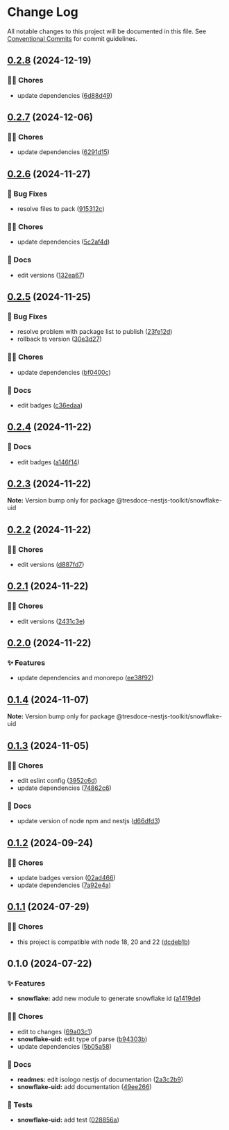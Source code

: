 # Change Log

All notable changes to this project will be documented in this file.
See [Conventional Commits](https://conventionalcommits.org) for commit guidelines.

## [0.2.8](https://github.com/tresdoce/tresdoce-nestjs-toolkit/compare/@tresdoce-nestjs-toolkit/snowflake-uid@0.2.7...@tresdoce-nestjs-toolkit/snowflake-uid@0.2.8) (2024-12-19)

### 👨‍💻 Chores

- update dependencies ([6d88d49](https://github.com/tresdoce/tresdoce-nestjs-toolkit/commit/6d88d49a94dbc8f0098fc3681559347747f94bcb))

## [0.2.7](https://github.com/tresdoce/tresdoce-nestjs-toolkit/compare/@tresdoce-nestjs-toolkit/snowflake-uid@0.2.6...@tresdoce-nestjs-toolkit/snowflake-uid@0.2.7) (2024-12-06)

### 👨‍💻 Chores

- update dependencies ([6291d15](https://github.com/tresdoce/tresdoce-nestjs-toolkit/commit/6291d15f3b3bd3643d3f8c05fa9a8f980bbb7d14))

## [0.2.6](https://github.com/tresdoce/tresdoce-nestjs-toolkit/compare/@tresdoce-nestjs-toolkit/snowflake-uid@0.2.5...@tresdoce-nestjs-toolkit/snowflake-uid@0.2.6) (2024-11-27)

### 🐛 Bug Fixes

- resolve files to pack ([915312c](https://github.com/tresdoce/tresdoce-nestjs-toolkit/commit/915312cc2c280ea72dd5f95075e87a9f890e6118))

### 👨‍💻 Chores

- update dependencies ([5c2af4d](https://github.com/tresdoce/tresdoce-nestjs-toolkit/commit/5c2af4d3906831dd6bcaa36f60cd12da4852c8a4))

### 📝 Docs

- edit versions ([132ea67](https://github.com/tresdoce/tresdoce-nestjs-toolkit/commit/132ea674f400580abf70a7e3fb55322d7320ec1e))

## [0.2.5](https://github.com/tresdoce/tresdoce-nestjs-toolkit/compare/@tresdoce-nestjs-toolkit/snowflake-uid@0.2.4...@tresdoce-nestjs-toolkit/snowflake-uid@0.2.5) (2024-11-25)

### 🐛 Bug Fixes

- resolve problem with package list to publish ([23fe12d](https://github.com/tresdoce/tresdoce-nestjs-toolkit/commit/23fe12d184ff87a6d51b43aaab56320fec9da75d))
- rollback ts version ([30e3d27](https://github.com/tresdoce/tresdoce-nestjs-toolkit/commit/30e3d2746cd4c336f7b867d10c789b1f5cc47028))

### 👨‍💻 Chores

- update dependencies ([bf0400c](https://github.com/tresdoce/tresdoce-nestjs-toolkit/commit/bf0400c594b81621c44062dd1ef66eb3f04108f1))

### 📝 Docs

- edit badges ([c36edaa](https://github.com/tresdoce/tresdoce-nestjs-toolkit/commit/c36edaaf3632f7d991e3feada01e87b76b9adcba))

## [0.2.4](https://github.com/tresdoce/tresdoce-nestjs-toolkit/compare/@tresdoce-nestjs-toolkit/snowflake-uid@0.2.3...@tresdoce-nestjs-toolkit/snowflake-uid@0.2.4) (2024-11-22)

### 📝 Docs

- edit badges ([a146f14](https://github.com/tresdoce/tresdoce-nestjs-toolkit/commit/a146f147b7cc5ecf8a5230760457efff9fec4c0a))

## [0.2.3](https://github.com/tresdoce/tresdoce-nestjs-toolkit/compare/@tresdoce-nestjs-toolkit/snowflake-uid@0.2.2...@tresdoce-nestjs-toolkit/snowflake-uid@0.2.3) (2024-11-22)

**Note:** Version bump only for package @tresdoce-nestjs-toolkit/snowflake-uid

## [0.2.2](https://github.com/tresdoce/tresdoce-nestjs-toolkit/compare/@tresdoce-nestjs-toolkit/snowflake-uid@0.2.1...@tresdoce-nestjs-toolkit/snowflake-uid@0.2.2) (2024-11-22)

### 👨‍💻 Chores

- edit versions ([d887fd7](https://github.com/tresdoce/tresdoce-nestjs-toolkit/commit/d887fd7dab236d6bac2e70192c346207b777c0ac))

## [0.2.1](https://github.com/tresdoce/tresdoce-nestjs-toolkit/compare/@tresdoce-nestjs-toolkit/snowflake-uid@0.2.0...@tresdoce-nestjs-toolkit/snowflake-uid@0.2.1) (2024-11-22)

### 👨‍💻 Chores

- edit versions ([2431c3e](https://github.com/tresdoce/tresdoce-nestjs-toolkit/commit/2431c3eaa021e31b58f7c796738860e19677d3a3))

## [0.2.0](https://github.com/tresdoce/tresdoce-nestjs-toolkit/compare/@tresdoce-nestjs-toolkit/snowflake-uid@0.1.4...@tresdoce-nestjs-toolkit/snowflake-uid@0.2.0) (2024-11-22)

### ✨ Features

- update dependencies and monorepo ([ee38f92](https://github.com/tresdoce/tresdoce-nestjs-toolkit/commit/ee38f9210848d44ffa2a064207010ed6dcb667cb))

## [0.1.4](https://github.com/tresdoce/tresdoce-nestjs-toolkit/compare/@tresdoce-nestjs-toolkit/snowflake-uid@0.1.3...@tresdoce-nestjs-toolkit/snowflake-uid@0.1.4) (2024-11-07)

**Note:** Version bump only for package @tresdoce-nestjs-toolkit/snowflake-uid

## [0.1.3](https://github.com/tresdoce/tresdoce-nestjs-toolkit/compare/@tresdoce-nestjs-toolkit/snowflake-uid@0.1.2...@tresdoce-nestjs-toolkit/snowflake-uid@0.1.3) (2024-11-05)

### 👨‍💻 Chores

- edit eslint config ([3952c6d](https://github.com/tresdoce/tresdoce-nestjs-toolkit/commit/3952c6d2afc3b30c241696058e3be6f3b9a3569f))
- update dependencies ([74862c6](https://github.com/tresdoce/tresdoce-nestjs-toolkit/commit/74862c676c416ffb0c1e3608b1f50fa50ee14d9f))

### 📝 Docs

- update version of node npm and nestjs ([d66dfd3](https://github.com/tresdoce/tresdoce-nestjs-toolkit/commit/d66dfd3eac16ad27bc3865b5d4e3f7f1f72f61e3))

## [0.1.2](https://github.com/tresdoce/tresdoce-nestjs-toolkit/compare/@tresdoce-nestjs-toolkit/snowflake-uid@0.1.1...@tresdoce-nestjs-toolkit/snowflake-uid@0.1.2) (2024-09-24)

### 👨‍💻 Chores

- update badges version ([02ad466](https://github.com/tresdoce/tresdoce-nestjs-toolkit/commit/02ad4662f4324b544114e470cb4312a44bab1315))
- update dependencies ([7a92e4a](https://github.com/tresdoce/tresdoce-nestjs-toolkit/commit/7a92e4a600d56bb65c065b3c4d28c3888d6065ee))

## [0.1.1](https://github.com/tresdoce/tresdoce-nestjs-toolkit/compare/@tresdoce-nestjs-toolkit/snowflake-uid@0.1.0...@tresdoce-nestjs-toolkit/snowflake-uid@0.1.1) (2024-07-29)

### 👨‍💻 Chores

- this project is compatible with node 18, 20 and 22 ([dcdeb1b](https://github.com/tresdoce/tresdoce-nestjs-toolkit/commit/dcdeb1bdcf108d1d1f84758d38a1608278cc0da2))

## 0.1.0 (2024-07-22)

### ✨ Features

- **snowflake:** add new module to generate snowflake id ([a1419de](https://github.com/tresdoce/tresdoce-nestjs-toolkit/commit/a1419ded4a7b5dc7bed2e764515b128fb8385983))

### 👨‍💻 Chores

- edit to changes ([69a03c1](https://github.com/tresdoce/tresdoce-nestjs-toolkit/commit/69a03c1a60b6cd41ff76a051d5762f6ba43e3eef))
- **snowflake-uid:** edit type of parse ([b94303b](https://github.com/tresdoce/tresdoce-nestjs-toolkit/commit/b94303bae9d0830d390e189f8e98b6c3ba846578))
- update dependencies ([5b05a58](https://github.com/tresdoce/tresdoce-nestjs-toolkit/commit/5b05a5835961c6f9111a861f94f34f80d57c330a))

### 📝 Docs

- **readmes:** edit isologo nestjs of documentation ([2a3c2b9](https://github.com/tresdoce/tresdoce-nestjs-toolkit/commit/2a3c2b96785eeda0f9ecd20847cd334cb51ba428))
- **snowflake-uid:** add documentation ([49ee266](https://github.com/tresdoce/tresdoce-nestjs-toolkit/commit/49ee266527813dd9e56a1ad246a498264c080770))

### 🧪 Tests

- **snowflake-uid:** add test ([028856a](https://github.com/tresdoce/tresdoce-nestjs-toolkit/commit/028856a0329be342c2129963549359118283b9ae))
